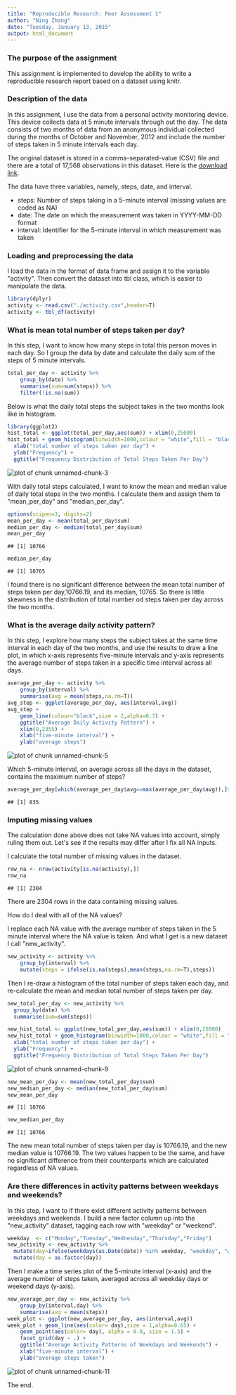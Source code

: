```yaml
---
title: "Reproducible Research: Peer Assessment 1"
author: "Ning Zhang"
date: "Tuesday, January 13, 2015"
output: html_document
---
```

### The purpose of the assignment

This assignment is implemented to develop the ability to write a reproducible research report based on a dataset using knitr.

### Description of the data

In this assignment, I use the data from a personal activity monitoring device. This device collects data at 5 minute intervals through out the day. The data consists of two months of data from an anonymous individual collected during the months of October and November, 2012 and include the number of steps taken in 5 minute intervals each day.  

The original dataset is stored in a comma-separated-value (CSV) file and there are a total of 17,568 observations in this dataset. Here is the [download link](https://d396qusza40orc.cloudfront.net/repdata%2Fdata%2Factivity.zip).  

The data have three variables, namely, steps, date, and interval.  

- steps: Number of steps taking in a 5-minute interval (missing values are coded as NA)
- date: The date on which the measurement was taken in YYYY-MM-DD format
- interval: Identifier for the 5-minute interval in which measurement was taken

### Loading and preprocessing the data

I load the data in the format of data frame and assign it to the variable "activity". Then convert the dataset into tbl class, which is easier to manipulate the data.


```r
library(dplyr)
activity <- read.csv("./activity.csv",header=T)
activity <- tbl_df(activity)
```

### What is mean total number of steps taken per day?

In this step, I want to know how many steps in total this person moves in each day. So I group the data by date and calculate the daily sum of the steps of 5 minute intervals.

```r
total_per_day <- activity %>%
    group_by(date) %>%
    summarise(sum=sum(steps)) %>%
    filter(!is.na(sum))
```

Below is what the daily total steps the subject takes in the two months look like in histogram.


```r
library(ggplot2)
hist_total <- ggplot(total_per_day,aes(sum)) + xlim(0,25000)
hist_total + geom_histogram(binwidth=1000,colour = "white",fill = "black",alpha=0.8) +
  xlab("total number of steps taken per day") +
  ylab("Frequency") + 
  ggtitle("Frequency Distribution of Total Steps Taken Per Day") 
```

![plot of chunk unnamed-chunk-3](figure/unnamed-chunk-3-1.png) 

With daily total steps calculated, I want to know the mean and median value of daily total steps in the two months. I calculate them and assign them to "mean_per_day" and "median_per_day".  


```r
options(scipen=3, digits=2)
mean_per_day <- mean(total_per_day$sum)
median_per_day <- median(total_per_day$sum)
mean_per_day
```

```
## [1] 10766
```

```r
median_per_day
```

```
## [1] 10765
```

I found there is no significant difference between the mean total number of steps taken per day,10766.19, and its median, 10765. So there is little skewness in the distribution of total number od steps taken per day across the two months.

### What is the average daily activity pattern?

In this step, I explore how many steps the subject takes at the same time interval in each day of the two months, and use the results to draw a line plot, in which x-axis represents five-minute intervals and y-axis represents the average number of steps taken in a specific time interval across all days.


```r
average_per_day <- activity %>%
    group_by(interval) %>%
    summarise(avg = mean(steps,na.rm=T))
avg_step <- ggplot(average_per_day, aes(interval,avg))
avg_step + 
    geom_line(colour="black",size = 2,alpha=0.7) +
    ggtitle("Average Daily Activity Pattern") + 
    xlim(0,2355) +
    xlab("five-minute interval") + 
    ylab("average steps")
```

![plot of chunk unnamed-chunk-5](figure/unnamed-chunk-5-1.png) 

Which 5-minute interval, on average across all the days in the dataset, contains the maximum number of steps?


```r
average_per_day[which(average_per_day$avg==max(average_per_day$avg)),]$interval
```

```
## [1] 835
```

### Imputing missing values

The calculation done above does not take NA values into account, simply ruling them out. Let's see if the results may differ after I fix all NA inputs.  

I calculate the total number of missing values in the dataset.


```r
row_na <- nrow(activity[is.na(activity),])
row_na
```

```
## [1] 2304
```

There are 2304 rows in the data containing missing values.  

How do I deal with all of the NA values?

I replace each NA value with the average number of steps taken in the 5 minute interval where the NA value is taken. And what I get is a new dataset I call "new_activity".


```r
new_activity <- activity %>%
    group_by(interval) %>%
    mutate(steps = ifelse(is.na(steps),mean(steps,na.rm=T),steps))
```

Then I re-draw a histogram of the total number of steps taken each day, and re-calculate the mean and median total number of steps taken per day.


```r
new_total_per_day <- new_activity %>%
  group_by(date) %>%
  summarise(sum=sum(steps))

new_hist_total <- ggplot(new_total_per_day,aes(sum)) + xlim(0,25000)
new_hist_total + geom_histogram(binwidth=1000,colour = "white",fill = "black",alpha=0.8) +
  xlab("total number of steps taken per day") +
  ylab("Frequency") + 
  ggtitle("Frequency Distribution of Total Steps Taken Per Day") 
```

![plot of chunk unnamed-chunk-9](figure/unnamed-chunk-9-1.png) 

```r
new_mean_per_day <- mean(new_total_per_day$sum)
new_median_per_day <- median(new_total_per_day$sum)
new_mean_per_day
```

```
## [1] 10766
```

```r
new_median_per_day
```

```
## [1] 10766
```

The new mean total number of steps taken per day is 10766.19, and the new median value is 10766.19. The two values happen to be the same, and have no significant difference from their counterparts which are calculated regardless of NA values.

### Are there differences in activity patterns between weekdays and weekends?

In this step, I want to if there exist different activity patterns between weekdays and weekends. I build a new factor column up into the "new_activity" dataset, tagging each row with "weekday" or "weekend".


```r
weekday  <- c("Monday","Tuesday","Wednesday","Thursday","Friday")
new_activity <- new_activity %>% 
  mutate(day=ifelse(weekdays(as.Date(date)) %in% weekday, "weekday", "weekend")) %>%
  mutate(day = as.factor(day))
```

Then I make a time series plot of the 5-minute interval (x-axis) and the average number of steps taken, averaged across all weekday days or weekend days (y-axis).


```r
new_average_per_day <- new_activity %>% 
    group_by(interval,day) %>%
    summarise(avg = mean(steps))
week_plot <- ggplot(new_average_per_day, aes(interval,avg))
week_plot + geom_line(aes(color= day),size = 1,alpha=0.65) + 
    geom_point(aes(color= day), alpha = 0.9, size = 1.5) +
    facet_grid(day ~ .) + 
    ggtitle("Average Activity Patterns of Weekdays and Weekends") + 
    xlab("five-minute interval") + 
    ylab("average steps taken")
```

![plot of chunk unnamed-chunk-11](figure/unnamed-chunk-11-1.png) 

The end.
